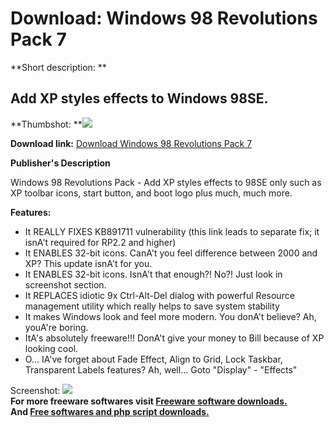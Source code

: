 # Download: Windows 98 Revolutions Pack 7

**Short description: **

## Add XP styles effects to Windows 98SE.

  
**Thumbshot: **![](http://www.freewarefiles.com/screenshot/win98revpack_md.jpg)   
  
**Download link:** [Download Windows 98 Revolutions Pack 7](http://freesoftwares.boysofts.com/Windows-Revolutions-Pack_program_32012.html)  
  

**Publisher's Description**  
  

Windows 98 Revolutions Pack - Add XP styles effects to 98SE only such as XP
toolbar icons, start button, and boot logo plus much, much more.

**Features:**

  * It REALLY FIXES KB891711 vulnerability (this link leads to separate fix; it isnA't required for RP2.2 and higher) 
  * It ENABLES 32-bit icons. CanA't you feel difference between 2000 and XP? This update isnA't for you. 
  * It ENABLES 32-bit icons. IsnA't that enough?! No?! Just look in screenshot section. 
  * It REPLACES idiotic 9x Ctrl-Alt-Del dialog with powerful Resource management utility which really helps to save system stability 
  * It makes Windows look and feel more modern. You donA't believe? Ah, youA're boring. 
  * ItA's absolutely freeware!!! DonA't give your money to Bill because of XP looking cool. 
  * O... IA've forget about Fade Effect, Align to Grid, Lock Taskbar, Transparent Labels features? Ah, well... Goto "Display" - "Effects" 

  
  
Screenshot: ![](http://www.freewarefiles.com/screenshot/win98revpack.jpg)  
**For more freeware softwares visit [Freeware software downloads.](http://freesoftwares.boysofts.com/)**   
**And [Free softwares and php script downloads.](http://www.boysofts.com/)**

